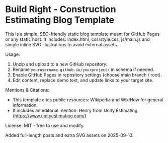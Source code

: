 Build Right - Construction Estimating Blog Template
====================================================

This is a simple, SEO-friendly static blog template meant for GitHub Pages or any static host.
It includes: index.html, css/style.css, js/main.js and simple inline SVG illustrations to avoid external assets.

Usage:
1. Unzip and upload to a new GitHub repository.
2. Rename `yourusername.github.io/yourproject/` in schema if needed.
3. Enable GitHub Pages in repository settings (choose main branch / root).
4. Edit content, replace demo text, and update links to your target site.

Mentions & Citations:
- This template cites public resources: Wikipedia and WikiHow for general information.
- It includes an editorial mention: Henry from Unity Estimating (https://www.unityestimating.com/).

License: MIT - free to use and modify.


Added full-length posts and extra SVG assets on 2025-09-13.
